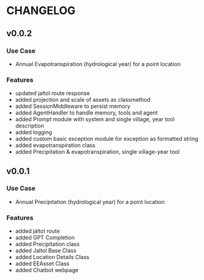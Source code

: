 # CHANGELOG

## v0.0.2

### Use Case

-   Annual Evapotranspiration (hydrological year) for a point location

### Features

-   updated jaltol route response
-   added projection and scale of assets as classmethod
-   added SessionMiddleware to persist memory
-   added AgentHandler to handle memory, tools and agent
-   added Prompt module with system and single village, year tool description
-   added logging
-   added custom basic exception module for exception as formatted string
-   added evapotranspiration class
-   added Precipitation & evapotranspiration, single village-year tool

## v0.0.1

### Use Case

-   Annual Precipitation (hydrological year) for a point location

### Features

-   added jaltol route
-   added GPT Completion
-   added Precipitation class
-   added Jaltol Base Class
-   added Location Details Class
-   added EEAsset Class
-   added Chatbot webpage
